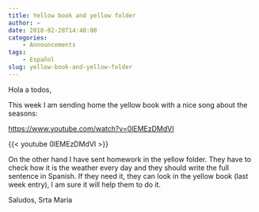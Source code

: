 ```yaml
---
title: Yellow book and yellow folder
author: ~
date: 2018-02-28T14:48:00
categories:
    - Announcements
tags:
    - Español
slug: yellow-book-and-yellow-folder
---
```


Hola a todos,

This week I am sending home the yellow book with a nice song about the seasons: 

https://www.youtube.com/watch?v=0lEMEzDMdVI

{{< youtube 0lEMEzDMdVI >}}

On the other hand I have sent homework in the yellow folder. They have to check how it is the weather every day and they should write the full sentence in Spanish. If they need it, they can look in the yellow book (last week entry), I am sure it will help them to do it.

Saludos,
Srta Maria